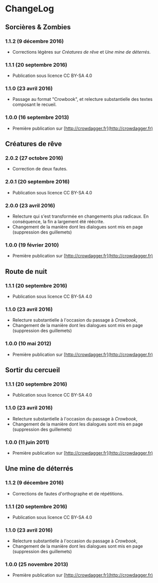 ChangeLog 
=========

Sorcières & Zombies 
-------------------

### 1.1.2 (9 décembre 2016) ###
* Corrections légères sur *Créatures de rêve* et *Une mine de déterrés*.

### 1.1.1 (20 septembre 2016) ###
* Publication sous licence CC BY-SA 4.0

### 1.1.0 (23 avril 2016) ###
* Passage au format "Crowbook", et relecture substantielle des textes
  composant le recueil.

### 1.0.0 (16 septembre 2013) ###
* Première publication sur [http://crowdagger.fr](http://crowdagger.fr)





Créatures de rêve 
------------------

### 2.0.2 (27 octobre 2016) ###
* Correction de deux fautes.
	
### 2.0.1 (20 septembre 2016) ###
* Publication sous licence CC BY-SA 4.0

### 2.0.0 (23 avril 2016) ###
* Relecture qui s'est transformée en changements plus radicaux. En
conséquence, la fin a largement été réécrite.
* Changement de la manière dont les dialogues sont mis en page
  (suppression des guillemets)


### 1.0.0 (19 février 2010) ###
* Première publication sur [http://crowdagger.fr](http://crowdagger.fr)





Route de nuit
-------------

### 1.1.1 (20 septembre 2016) ###
* Publication sous licence CC BY-SA 4.0

### 1.1.0 (23 avril 2016) ###
* Relecture substantielle à l'occasion du passage à *Crowbook*,
* Changement de la manière dont les dialogues sont mis en page
  (suppression des guillemets)

### 1.0.0 (10 mai 2012) ###
* Première publication sur [http://crowdagger.fr](http://crowdagger.fr)





Sortir du cercueil
-------------------

### 1.1.1 (20 septembre 2016) ###
* Publication sous licence CC BY-SA 4.0

### 1.1.0 (23 avril 2016) ###
* Relecture substantielle à l'occasion du passage à *Crowbook*,
* Changement de la manière dont les dialogues sont mis en page
(suppression des guillemets)


### 1.0.0 (11 juin 2011) ###
* Première publication sur [http://crowdagger.fr](http://crowdagger.fr)



Une mine de déterrés
--------------------

### 1.1.2 (9 décembre 2016) ###
* Corrections de fautes d'orthographe et de répétitions.

### 1.1.1 (20 septembre 2016) ###
* Publication sous licence CC BY-SA 4.0

### 1.1.0 (23 avril 2016) ###
* Relecture substantielle à l'occasion du passage à *Crowbook*,
* Changement de la manière dont les dialogues sont mis en page
  (suppression des guillemets)

### 1.0.0 (25 novembre 2013) ###
* Première publication sur [http://crowdagger.fr](http://crowdagger.fr)
